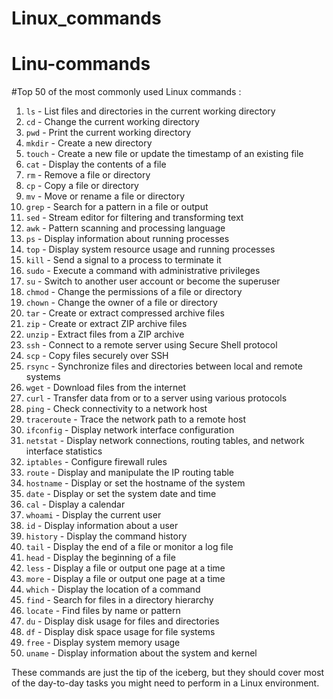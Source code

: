 # Linux_commands
# Linu-commands
#Top 50 of the most commonly used Linux commands :

1. `ls` - List files and directories in the current working directory
2. `cd` - Change the current working directory
3. `pwd` - Print the current working directory
4. `mkdir` - Create a new directory
5. `touch` - Create a new file or update the timestamp of an existing file
6. `cat` - Display the contents of a file
7. `rm` - Remove a file or directory
8. `cp` - Copy a file or directory
9. `mv` - Move or rename a file or directory
10. `grep` - Search for a pattern in a file or output
11. `sed` - Stream editor for filtering and transforming text
12. `awk` - Pattern scanning and processing language
13. `ps` - Display information about running processes
14. `top` - Display system resource usage and running processes
15. `kill` - Send a signal to a process to terminate it
16. `sudo` - Execute a command with administrative privileges
17. `su` - Switch to another user account or become the superuser
18. `chmod` - Change the permissions of a file or directory
19. `chown` - Change the owner of a file or directory
20. `tar` - Create or extract compressed archive files
21. `zip` - Create or extract ZIP archive files
22. `unzip` - Extract files from a ZIP archive
23. `ssh` - Connect to a remote server using Secure Shell protocol
24. `scp` - Copy files securely over SSH
25. `rsync` - Synchronize files and directories between local and remote systems
26. `wget` - Download files from the internet
27. `curl` - Transfer data from or to a server using various protocols
28. `ping` - Check connectivity to a network host
29. `traceroute` - Trace the network path to a remote host
30. `ifconfig` - Display network interface configuration
31. `netstat` - Display network connections, routing tables, and network interface statistics
32. `iptables` - Configure firewall rules
33. `route` - Display and manipulate the IP routing table
34. `hostname` - Display or set the hostname of the system
35. `date` - Display or set the system date and time
36. `cal` - Display a calendar
37. `whoami` - Display the current user
38. `id` - Display information about a user
39. `history` - Display the command history
40. `tail` - Display the end of a file or monitor a log file
41. `head` - Display the beginning of a file
42. `less` - Display a file or output one page at a time
43. `more` - Display a file or output one page at a time
44. `which` - Display the location of a command
45. `find` - Search for files in a directory hierarchy
46. `locate` - Find files by name or pattern
47. `du` - Display disk usage for files and directories
48. `df` - Display disk space usage for file systems
49. `free` - Display system memory usage
50. `uname` - Display information about the system and kernel

These commands are just the tip of the iceberg, but they should cover most of the day-to-day tasks you might need to perform in a Linux environment.
